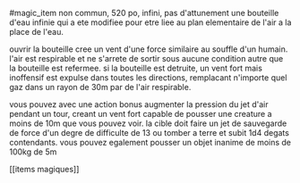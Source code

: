 #magic_item
non commun, 520 po, infini, pas d'attunement
une bouteille d'eau infinie qui a ete modifiee pour etre liee au plan elementaire de l'air a la place de l'eau.

ouvrir la bouteille cree un vent d'une force similaire au souffle d'un humain. l'air est respirable et ne s'arrete de sortir sous aucune condition autre que la bouteille est refermee.
si la bouteille est detruite, un vent fort mais inoffensif est expulse dans toutes les directions, remplacant n'importe quel gaz dans un rayon de 30m par de l'air respirable.

vous pouvez avec une action bonus augmenter la pression du jet d'air pendant un tour, creant un vent fort capable de pousser une creature a moins de 10m que vous pouvez voir. la cible doit faire un jet de sauvegarde de force d'un degre de difficulte de 13 ou tomber a terre et subit 1d4 degats contendants.
vous pouvez egalement pousser un objet inanime de moins de 100kg de 5m 

[[items magiques]]